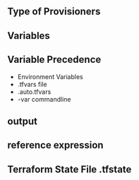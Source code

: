 ## Type of Provisioners

## Variables

## Variable Precedence
  - Environment Variables
  - .tfvars file
  - .auto.tfvars
  - -var commandline

## output

## reference expression

## Terraform State File .tfstate

## 
